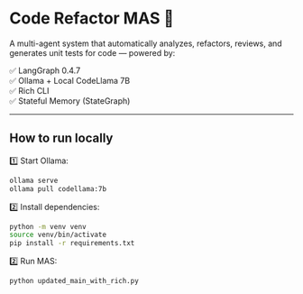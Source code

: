 # Code Refactor MAS 🚀

A multi-agent system that automatically analyzes, refactors, reviews, and generates unit tests for code — powered by:

✅ LangGraph 0.4.7  
✅ Ollama + Local CodeLlama 7B  
✅ Rich CLI  
✅ Stateful Memory (StateGraph)  

---

## How to run locally

1️⃣ Start Ollama:

```bash
ollama serve
ollama pull codellama:7b
```

2️⃣ Install dependencies:

```bash 
python -m venv venv
source venv/bin/activate
pip install -r requirements.txt
```

2️⃣ Run MAS:

```bash
python updated_main_with_rich.py
```